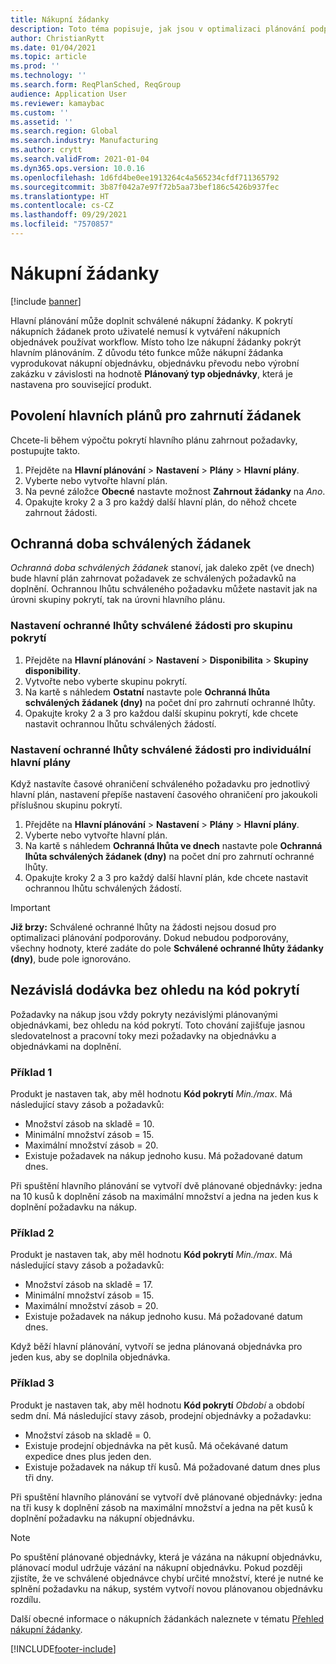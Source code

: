 ```yaml
---
title: Nákupní žádanky
description: Toto téma popisuje, jak jsou v optimalizaci plánování podporovány nákupní žádanky.
author: ChristianRytt
ms.date: 01/04/2021
ms.topic: article
ms.prod: ''
ms.technology: ''
ms.search.form: ReqPlanSched, ReqGroup
audience: Application User
ms.reviewer: kamaybac
ms.custom: ''
ms.assetid: ''
ms.search.region: Global
ms.search.industry: Manufacturing
ms.author: crytt
ms.search.validFrom: 2021-01-04
ms.dyn365.ops.version: 10.0.16
ms.openlocfilehash: 1d6fd4be0ee1913264c4a565234cfdf711365792
ms.sourcegitcommit: 3b87f042a7e97f72b5aa73bef186c5426b937fec
ms.translationtype: HT
ms.contentlocale: cs-CZ
ms.lasthandoff: 09/29/2021
ms.locfileid: "7570857"
---
```

# <a name="purchase-requisitions"></a>Nákupní žádanky

[!include [banner](../../includes/banner.md)]

Hlavní plánování může doplnit schválené nákupní žádanky. K pokrytí nákupních žádanek proto uživatelé nemusí k vytváření nákupních objednávek používat workflow. Místo toho lze nákupní žádanky pokrýt hlavním plánováním. Z důvodu této funkce může nákupní žádanka vyprodukovat nákupní objednávku, objednávku převodu nebo výrobní zakázku v závislosti na hodnotě **Plánovaný typ objednávky**, která je nastavena pro související produkt.

## <a name="enable-master-plans-to-include-requisitions"></a>Povolení hlavních plánů pro zahrnutí žádanek

Chcete-li během výpočtu pokrytí hlavního plánu zahrnout požadavky, postupujte takto.

1. Přejděte na **Hlavní plánování** \> **Nastavení** \> **Plány** \> **Hlavní plány**.
1. Vyberte nebo vytvořte hlavní plán.
1. Na pevné záložce **Obecné** nastavte možnost **Zahrnout žádanky** na *Ano*.
1. Opakujte kroky 2 a 3 pro každý další hlavní plán, do něhož chcete zahrnout žádosti.

## <a name="approved-requisitions-time-fence"></a>Ochranná doba schválených žádanek

*Ochranná doba schválených žádanek* stanoví, jak daleko zpět (ve dnech) bude hlavní plán zahrnovat požadavek ze schválených požadavků na doplnění. Ochrannou lhůtu schváleného požadavku můžete nastavit jak na úrovni skupiny pokrytí, tak na úrovni hlavního plánu.

### <a name="set-the-approved-requisitions-time-fence-for-a-coverage-group"></a>Nastavení ochranné lhůty schválené žádosti pro skupinu pokrytí

1. Přejděte na **Hlavní plánování** \> **Nastavení** \> **Disponibilita** \> **Skupiny disponibility**.
1. Vytvořte nebo vyberte skupinu pokrytí.
1. Na kartě s náhledem **Ostatní** nastavte pole **Ochranná lhůta schválených žádanek (dny)** na počet dní pro zahrnutí ochranné lhůty.
1. Opakujte kroky 2 a 3 pro každou další skupinu pokrytí, kde chcete nastavit ochrannou lhůtu schválených žádostí.

### <a name="set-the-approved-requisitions-time-fence-for-individual-master-plans"></a>Nastavení ochranné lhůty schválené žádosti pro individuální hlavní plány

Když nastavíte časové ohraničení schváleného požadavku pro jednotlivý hlavní plán, nastavení přepíše nastavení časového ohraničení pro jakoukoli příslušnou skupinu pokrytí.

1. Přejděte na **Hlavní plánování** \> **Nastavení** \> **Plány** \> **Hlavní plány**.
1. Vyberte nebo vytvořte hlavní plán.
1. Na kartě s náhledem **Ochranná lhůta ve dnech** nastavte pole **Ochranná lhůta schválených žádanek (dny)** na počet dní pro zahrnutí ochranné lhůty.
1. Opakujte kroky 2 a 3 pro každý další hlavní plán, kde chcete nastavit ochrannou lhůtu schválených žádostí.

> [!IMPORTANT]
> **Již brzy:** Schválené ochranné lhůty na žádosti nejsou dosud pro optimalizaci plánování podporovány. Dokud nebudou podporovány, všechny hodnoty, které zadáte do pole **Schválené ochranné lhůty žádanky (dny)**, bude pole ignorováno.

## <a name="independent-supply-regardless-of-coverage-code"></a>Nezávislá dodávka bez ohledu na kód pokrytí

Požadavky na nákup jsou vždy pokryty nezávislými plánovanými objednávkami, bez ohledu na kód pokrytí. Toto chování zajišťuje jasnou sledovatelnost a pracovní toky mezi požadavky na objednávku a objednávkami na doplnění.

### <a name="example-1"></a>Příklad 1

Produkt je nastaven tak, aby měl hodnotu **Kód pokrytí** *Min./max*. Má následující stavy zásob a požadavků:

- Množství zásob na skladě = 10.
- Minimální množství zásob = 15.
- Maximální množství zásob = 20.
- Existuje požadavek na nákup jednoho kusu. Má požadované datum dnes.

Při spuštění hlavního plánování se vytvoří dvě plánované objednávky: jedna na 10 kusů k doplnění zásob na maximální množství a jedna na jeden kus k doplnění požadavku na nákup.

### <a name="example-2"></a>Příklad 2

Produkt je nastaven tak, aby měl hodnotu **Kód pokrytí** *Min./max*. Má následující stavy zásob a požadavků:

- Množství zásob na skladě = 17.
- Minimální množství zásob = 15.
- Maximální množství zásob = 20.
- Existuje požadavek na nákup jednoho kusu. Má požadované datum dnes.

Když běží hlavní plánování, vytvoří se jedna plánovaná objednávka pro jeden kus, aby se doplnila objednávka.

### <a name="example-3"></a>Příklad 3

Produkt je nastaven tak, aby měl hodnotu **Kód pokrytí** *Období* a období sedm dní. Má následující stavy zásob, prodejní objednávky a požadavku:

- Množství zásob na skladě = 0.
- Existuje prodejní objednávka na pět kusů. Má očekávané datum expedice dnes plus jeden den.
- Existuje požadavek na nákup tří kusů. Má požadované datum dnes plus tři dny.

Při spuštění hlavního plánování se vytvoří dvě plánované objednávky: jedna na tři kusy k doplnění zásob na maximální množství a jedna na pět kusů k doplnění požadavku na nákupní objednávku.

> [!NOTE]
> Po spuštění plánované objednávky, která je vázána na nákupní objednávku, plánovací modul udržuje vázání na nákupní objednávku. Pokud později zjistíte, že ve schválené objednávce chybí určité množství, které je nutné ke splnění požadavku na nákup, systém vytvoří novou plánovanou objednávku rozdílu.

Další obecné informace o nákupních žádankách naleznete v tématu [Přehled nákupní žádanky](../../procurement/purchase-requisitions-overview.md).


[!INCLUDE[footer-include](../../../includes/footer-banner.md)]
